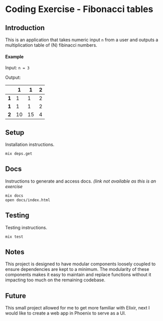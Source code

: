 # Coding Exercise - Fibonacci tables

## Introduction
This is an application that takes numeric input `n` from a user and outputs a multiplication table of (N) fibinacci numbers.

#### Example
Input: `n = 3`

Output:

|       |     1 |     1 |     2 |
|-------|-------|-------|-------|
| **1** |     1 |     1 |     2 |
| **1** |     1 |     1 |     2 |
| **2** |    10 |    15 |     4 |

## Setup
Installation instructions.

`mix deps.get`

## Docs
Instructions to generate and access docs. _(link not available as this is an exercise_

```
mix docs
open docs/index.html
```

## Testing
Testing instructions.

`mix test`

## Notes
This project is designed to have modular components loosely coupled to ensure dependencies are kept to a minimum. The modularity of these components makes it easy to maintain and replace functions without it impacting too much on the remaining codebase.

## Future
This small project allowed for me to get more familiar with Elixir, next I would like to create a web app in Phoenix to serve as a UI.
